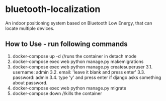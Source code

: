 # bluetooth-localization
An indoor positioning system based on Bluetooth Low Energy, that can locate multiple devices.

## How to Use - run following commands
1. docker-compose up -d //runs the container in detach mode
2. docker-compose exec web python manage.py makemigrations
3. docker-compose exec web python manage.py createsuperuser
  3.1. username: admin
  3.2. email: 'leave it blank and press enter'
  3.3. password: admin
  3.4. type 'y' and press enter if django asks something about password.
4. docker-compose exec web python manage.py migrate
5. docker-compose down //kills the container
